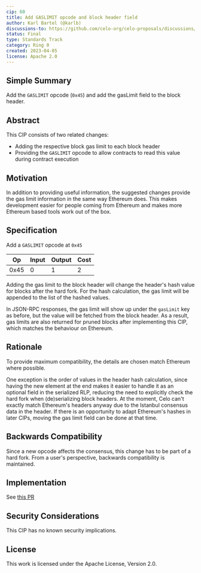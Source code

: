 ```yaml
---
cip: 60
title: Add GASLIMIT opcode and block header field
author: Karl Bartel (@karlb)
discussions-to: https://github.com/celo-org/celo-proposals/discussions/374
status: Final
type: Standards Track
category: Ring 0
created: 2023-04-05
license: Apache 2.0
---
```


## Simple Summary

Add the `GASLIMIT` opcode (`0x45`) and add the gasLimit field to the block header.

## Abstract

This CIP consists of two related changes:

* Adding the respective block gas limit to each block header
* Providing the `GASLIMIT` opcode to allow contracts to read this value during contract execution

## Motivation

In addition to providing useful information, the suggested changes provide the gas limit information in the same way Ethereum does. This makes development easier for people coming from Ethereum and makes more Ethereum based tools work out of the box.

## Specification

Add a `GASLIMIT` opcode at `0x45`

| Op   | Input | Output | Cost |
| ---  | ---   | ---    | ---  |
| 0x45 | 0     | 1      | 2    |

Adding the gas limit to the block header will change the header's hash value for blocks after the hard fork. For the hash calculation, the gas limit will be appended to the list of the hashed values.

In JSON-RPC responses, the gas limit will show up under the `gasLimit` key as before, but the value will be fetched from the block header. As a result, gas limits are also returned for pruned blocks after implementing this CIP, which matches the behaviour on Ethereum.

## Rationale

To provide maximum compatibility, the details are chosen match Ethereum where possible.

One exception is the order of values in the header hash calculation, since having the new element at the end makes it easier to handle it as an optional field in the serialized RLP, reducing the need to explicitly check the hard fork when (de)serializing block headers. At the moment, Celo can't exactly match Ethereum's headers anyway due to the Istanbul consensus data in the header. If there is an opportunity to adapt Ethereum's hashes in later CIPs, moving the gas limit field can be done at that time.

## Backwards Compatibility

Since a new opcode affects the consensus, this change has to be part of a hard fork. From a user's perspective, backwards compatibility is maintained.

## Implementation

See [this PR](https://github.com/celo-org/celo-blockchain/pull/2062)

## Security Considerations

This CIP has no known security implications.

## License

This work is licensed under the Apache License, Version 2.0\.
